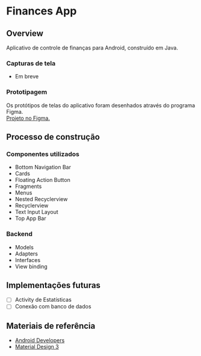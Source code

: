 # Finances App
## Overview
Aplicativo de controle de finanças para Android, construído em Java.

### Capturas de tela
- Em breve

### Prototipagem
Os protótipos de telas do aplicativo foram desenhados através do programa Figma.<br>
<a href="https://www.figma.com/file/Z3IwaCoM7VECyXX2s67R4I/Finances-App?node-id=4%3A2">Projeto no Figma.</a>

## Processo de construção
### Componentes utilizados
- Bottom Navigation Bar
- Cards
- Floating Action Button
- Fragments
- Menus
- Nested Recyclerview
- Recyclerview
- Text Input Layout
- Top App Bar

### Backend
- Models
- Adapters
- Interfaces
- View binding

## Implementações futuras
- [ ] Activity de Estatísticas
- [ ] Conexão com banco de dados

## Materiais de referência
- <a href="https://developer.android.com/">Android Developers</a>
- <a href="https://m3.material.io/">Material Design 3</a>


